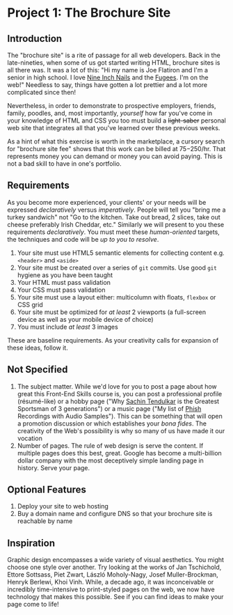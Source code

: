 # Project 1: The Brochure Site

## Introduction

The "brochure site" is a rite of passage for all web developers. Back in the
late-nineties, when some of us got started writing HTML, brochure sites is all
there was. It was a lot of this: "Hi my name is Joe Flatiron and I'm a senior
in high school. I love [Nine Inch Nails][NIN] and the [Fugees][]. I'm on the
web!" Needless to say, things have gotten a lot prettier and a lot more
complicated since then!

Nevertheless, in order to demonstrate to prospective employers, friends,
family, poodles, and, most importantly, _yourself_ how far you've come in your
knowledge of HTML and CSS you too must build a <span style="text-decoration:
line-through">light-saber</span> personal web site that integrates all that
you've learned over these previous weeks.

As a hint of what this exercise is worth in the marketplace, a cursory search
for "brochure site fee" shows that this work can be billed at $75-$250/hr. That
represents money you can demand or money you can avoid paying. This is not a
bad skill to have in one's portfolio.

## Requirements

As you become more experienced, your clients' or your needs will be expressed
_declaratively_ versus _imperatively_. People will tell you "bring me a turkey
sandwich" not "Go to the kitchen. Take out bread, 2 slices, take out cheese
preferably Irish Cheddar, etc." Similarly we will present to you these
requirements _declaratively_. You must meet these _human-oriented_ targets, the
techniques and code will be _up to you to resolve_.

1. Your site must use HTML5 semantic elements for collecting content e.g.
   `<header>` and `<aside>`
2. Your site must be created over a series of `git` commits. Use good `git`
   hygiene as you have been taught
3. Your HTML must pass validation
4. Your CSS must pass validation
5. Your site must use a layout either: multicolumn with floats, `flexbox` or
   CSS grid
6. Your site must be optimized for _at least_ 2 viewports (a full-screen device
   as well as your mobile device of choice)
7. You must include _at least_ 3 images

These are baseline requirements. As your creativity calls for expansion of
these ideas, follow it.

## Not Specified

1. The subject matter. While we'd love for you to post a page about how great
   this Front-End Skills course is, you can post a professional profile
   (r&eacute;sum&eacute;-like) or a hobby page ("Why [Sachin Tendulkar][ST] is the
   Greatest Sportsman of 3 generations") or a music page ("My list of [Phish][]
   Recordings with Audio Samples"). This can be something that will open a
   promotion discussion or which establishes your _bona fides_. The creativity
   of the Web's possibility is why so many of us have made it our vocation
2. Number of pages. The rule of web design is serve the content. If multiple
   pages does this best, great. Google has become a multi-billion dollar
   company with the most deceptively simple landing page in history. Serve your
   page.

## Optional Features

1. Deploy your site to web hosting
2. Buy a domain name and configure DNS so that your brochure site is reachable
   by name

## Inspiration

Graphic design encompasses a wide variety of visual aesthetics. You might
choose one style over another. Try looking at the works of Jan Tschichold,
Ettore Sottsass, Piet Zwart, László Moholy-Nagy, Josef Muller-Brockman, Henryk
Berlewi, Khoi Vinh. While, a decade ago, it was inconceivable or incredibly
time-intensive to print-styled pages on the web, we now have technology that
makes this possible. See if you can find ideas to make your page come to life!

[NIN]: https://en.wikipedia.org/wiki/Nine_Inch_Nails
[Fugees]: https://en.wikipedia.org/wiki/Fugees
[ST]: https://en.wikipedia.org/wiki/Sachin_Tendulkar
[Phish]: https://en.wikipedia.org/wiki/Phish
